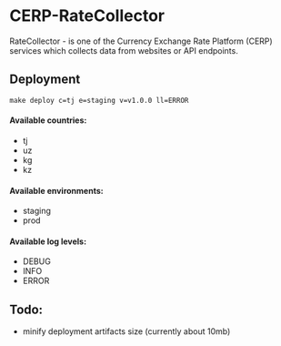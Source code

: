# CERP-RateCollector

RateCollector - is one of the Currency Exchange Rate Platform (CERP) services which collects data from websites or API endpoints.


## Deployment

```
make deploy c=tj e=staging v=v1.0.0 ll=ERROR
```

#### Available countries:
- tj
- uz
- kg
- kz

#### Available environments:
- staging
- prod

#### Available log levels:
- DEBUG
- INFO
- ERROR

## Todo:
* minify deployment artifacts size (currently about 10mb)